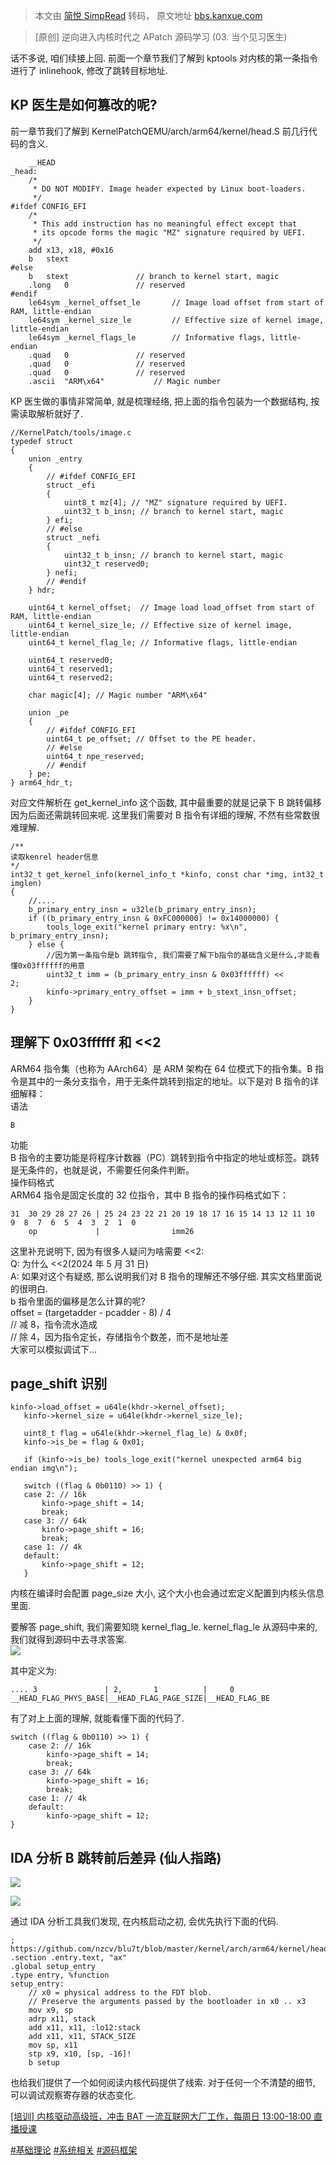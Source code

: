 > 本文由 [简悦 SimpRead](http://ksria.com/simpread/) 转码， 原文地址 [bbs.kanxue.com](https://bbs.kanxue.com/thread-283541.htm)

> [原创] 逆向进入内核时代之 APatch 源码学习 (03. 当个见习医生)

话不多说, 咱们续接上回. 前面一个章节我们了解到 kptools 对内核的第一条指令进行了 inlinehook, 修改了跳转目标地址.

KP 医生是如何篡改的呢?
-------------

前一章节我们了解到 KernelPatchQEMU/arch/arm64/kernel/head.S 前几行代码的含义.

```
    __HEAD
_head:
    /*
     * DO NOT MODIFY. Image header expected by Linux boot-loaders.
     */
#ifdef CONFIG_EFI
    /*
     * This add instruction has no meaningful effect except that
     * its opcode forms the magic "MZ" signature required by UEFI.
     */
    add x13, x18, #0x16
    b   stext
#else
    b   stext               // branch to kernel start, magic
    .long   0               // reserved
#endif
    le64sym _kernel_offset_le       // Image load offset from start of RAM, little-endian
    le64sym _kernel_size_le         // Effective size of kernel image, little-endian
    le64sym _kernel_flags_le        // Informative flags, little-endian
    .quad   0               // reserved
    .quad   0               // reserved
    .quad   0               // reserved
    .ascii  "ARM\x64"           // Magic number
```

KP 医生做的事情非常简单, 就是梳理经络, 把上面的指令包装为一个数据结构, 按需读取解析就好了.

```
//KernelPatch/tools/image.c
typedef struct
{
    union _entry
    {
        // #ifdef CONFIG_EFI
        struct _efi
        {
            uint8_t mz[4]; // "MZ" signature required by UEFI.
            uint32_t b_insn; // branch to kernel start, magic
        } efi;
        // #else
        struct _nefi
        {
            uint32_t b_insn; // branch to kernel start, magic
            uint32_t reserved0;
        } nefi;
        // #endif
    } hdr;
 
    uint64_t kernel_offset;  // Image load load_offset from start of RAM, little-endian
    uint64_t kernel_size_le; // Effective size of kernel image, little-endian
    uint64_t kernel_flag_le; // Informative flags, little-endian
 
    uint64_t reserved0;
    uint64_t reserved1;
    uint64_t reserved2;
 
    char magic[4]; // Magic number "ARM\x64"
 
    union _pe
    {
        // #ifdef CONFIG_EFI
        uint64_t pe_offset; // Offset to the PE header.
        // #else
        uint64_t npe_reserved;
        // #endif
    } pe;
} arm64_hdr_t;
```

对应文件解析在 get_kernel_info 这个函数, 其中最重要的就是记录下 B 跳转偏移因为后面还需跳转回来呢. 这里我们需要对 B 指令有详细的理解, 不然有些常数很难理解.

```
/**
读取kenrel header信息
*/
int32_t get_kernel_info(kernel_info_t *kinfo, const char *img, int32_t imglen)
{
    //....
    b_primary_entry_insn = u32le(b_primary_entry_insn);
    if ((b_primary_entry_insn & 0xFC000000) != 0x14000000) {
        tools_loge_exit("kernel primary entry: %x\n", b_primary_entry_insn);
    } else {
        //因为第一条指令是b 跳转指令, 我们需要了解下b指令的基础含义是什么,才能看懂0x03ffffff的用意
        uint32_t imm = (b_primary_entry_insn & 0x03ffffff) << 2;       
        kinfo->primary_entry_offset = imm + b_stext_insn_offset;
    }
}
```

理解下 0x03ffffff 和 <<2
--------------------

ARM64 指令集（也称为 AArch64）是 ARM 架构在 64 位模式下的指令集。B 指令是其中的一条分支指令，用于无条件跳转到指定的地址。以下是对 B 指令的详细解释：  
语法

```
B 
```

功能  
B 指令的主要功能是将程序计数器（PC）跳转到指令中指定的地址或标签。跳转是无条件的，也就是说，不需要任何条件判断。  
操作码格式  
ARM64 指令是固定长度的 32 位指令，其中 B 指令的操作码格式如下：

```
31  30 29 28 27 26 | 25 24 23 22 21 20 19 18 17 16 15 14 13 12 11 10  9  8  7  6  5  4  3  2  1  0
    op             |                imm26
```

这里补充说明下, 因为有很多人疑问为啥需要 <<2:  
Q: 为什么 <<2(2024 年 5 月 31 日)  
A: 如果对这个有疑惑, 那么说明我们对 B 指令的理解还不够仔细. 其实文档里面说的很明白.  
b 指令里面的偏移是怎么计算的呢?  
offset = (targetadder - pcadder - 8) / 4  
// 减 8，指令流水造成  
// 除 4，因为指令定长，存储指令个数差，而不是地址差  
大家可以模拟调试下...

page_shift 识别
-------------

```
kinfo->load_offset = u64le(khdr->kernel_offset);
   kinfo->kernel_size = u64le(khdr->kernel_size_le);
 
   uint8_t flag = u64le(khdr->kernel_flag_le) & 0x0f;
   kinfo->is_be = flag & 0x01;
 
   if (kinfo->is_be) tools_loge_exit("kernel unexpected arm64 big endian img\n");
 
   switch ((flag & 0b0110) >> 1) {
   case 2: // 16k
       kinfo->page_shift = 14;
       break;
   case 3: // 64k
       kinfo->page_shift = 16;
       break;
   case 1: // 4k
   default:
       kinfo->page_shift = 12;
   }
```

内核在编译时会配置 page_size 大小, 这个大小也会通过宏定义配置到内核头信息里面.

要解答 page_shift, 我们需要知晓 kernel_flag_le. kernel_flag_le 从源码中来的, 我们就得到源码中去寻求答案.  
![](https://bbs.kanxue.com/upload/attach/202409/935696_4BPT676NBPJ4BVQ.webp)

其中定义为:

```
.... 3               | 2,       1          |     0
__HEAD_FLAG_PHYS_BASE|__HEAD_FLAG_PAGE_SIZE|__HEAD_FLAG_BE
```

有了对上上面的理解, 就能看懂下面的代码了.

```
switch ((flag & 0b0110) >> 1) {
    case 2: // 16k
        kinfo->page_shift = 14;
        break;
    case 3: // 64k
        kinfo->page_shift = 16;
        break;
    case 1: // 4k
    default:
        kinfo->page_shift = 12;
}
```

IDA 分析 B 跳转前后差异 (仙人指路)
----------------------

![](https://bbs.kanxue.com/upload/attach/202409/935696_A44JUX8H9BZB557.webp)

![](https://bbs.kanxue.com/upload/attach/202409/935696_JCVHYF8UM6CS255.webp)

通过 IDA 分析工具我们发现, 在内核启动之初, 会优先执行下面的代码.

```
; https://github.com/nzcv/blu7t/blob/master/kernel/arch/arm64/kernel/head.S
.section .entry.text, "ax"
.global setup_entry
.type entry, %function
setup_entry:
    // x0 = physical address to the FDT blob.
    // Preserve the arguments passed by the bootloader in x0 .. x3
    mov x9, sp
    adrp x11, stack
    add x11, x11, :lo12:stack
    add x11, x11, STACK_SIZE
    mov sp, x11
    stp x9, x10, [sp, -16]!
    b setup
```

也给我们提供了一个如何阅读内核代码提供了线索. 对于任何一个不清楚的细节, 可以调试观察寄存器的状态变化.

[[培训] 内核驱动高级班，冲击 BAT 一流互联网大厂工作，每周日 13:00-18:00 直播授课](https://www.kanxue.com/book-section_list-174.htm)

[#基础理论](forum-161-1-117.htm) [#系统相关](forum-161-1-126.htm) [#源码框架](forum-161-1-127.htm)